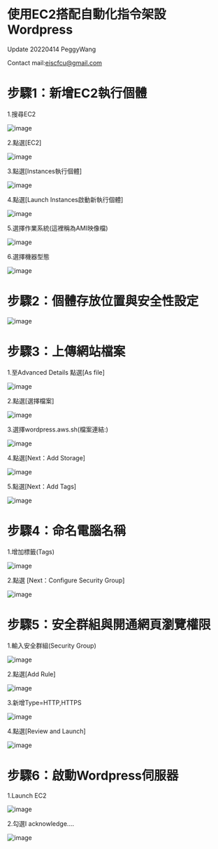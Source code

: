 # 使用EC2搭配自動化指令架設Wordpress
Update 20220414 PeggyWang

Contact mail:eiscfcu@gmail.com


# 步驟1：新增EC2執行個體
1.搜尋EC2

![image](https://user-images.githubusercontent.com/103306835/163394416-ae8cb55f-5498-4f54-bc86-9873bb2d0831.png)

2.點選[EC2]

![image](https://user-images.githubusercontent.com/103306835/163394462-976d94b2-0f0b-4c5d-a4a5-e33cdfe31584.png)

3.點選[Instances執行個體]

![image](https://user-images.githubusercontent.com/103306835/163394525-504888e6-32a2-40b2-b4a2-f9b33483a5bd.png)

4.點選[Launch Instances啟動新執行個體]

![image](https://user-images.githubusercontent.com/103306835/163394805-610e7c8b-9731-4155-afb2-a0a75b6b5837.png)

5.選擇作業系統(這裡稱為AMI映像檔)

![image](https://user-images.githubusercontent.com/103306835/163394898-f1b46df6-45ad-4c2d-8a0f-6c33438aace8.png)

6.選擇機器型態

![image](https://user-images.githubusercontent.com/103306835/163395011-a6d59598-5708-4b43-bac4-f912e86a3046.png)

# 步驟2：個體存放位置與安全性設定

![image](https://user-images.githubusercontent.com/103306835/163395489-ce0a12af-cfd7-4440-bd63-461ad24f4b1a.png)

# 步驟3：上傳網站檔案

1.至Advanced Details 點選[As  file]

![image](https://user-images.githubusercontent.com/103306835/163395634-fc48c632-8fea-4b04-9d74-f6b721e6791f.png)

2.點選[選擇檔案]

![image](https://user-images.githubusercontent.com/103306835/163395671-818f8b16-e514-458c-b277-b9eb24d255dd.png)

3.選擇wordpress.aws.sh(檔案連結:)

![image](https://user-images.githubusercontent.com/103306835/163395733-1b9e1d90-54e5-4c63-b50b-8def15d500b6.png)

4.點選[Next：Add Storage]

![image](https://user-images.githubusercontent.com/103306835/163395804-e6c5567a-a48d-4e05-aed3-65a85539fea6.png)

5.點選[Next：Add Tags]

![image](https://user-images.githubusercontent.com/103306835/163395889-9d00e6b2-570a-4565-8a7b-2e1a939c3449.png)

# 步驟4：命名電腦名稱

1.增加標籤(Tags)

![image](https://user-images.githubusercontent.com/103306835/163396152-15aaefdf-6263-4357-bed8-a4fca274c222.png)

2.點選 [Next：Configure Security Group]

![image](https://user-images.githubusercontent.com/103306835/163396240-b1a06423-6e84-4609-8b46-95e34d1713af.png)

# 步驟5：安全群組與開通網頁瀏覽權限

1.輸入安全群組(Security Group)

![image](https://user-images.githubusercontent.com/103306835/163396374-9dd8fdf0-5f19-4ab1-94ea-7ddb6f28e3de.png)

2.點選[Add Rule]

![image](https://user-images.githubusercontent.com/103306835/163396460-13b61da2-316a-4465-a00b-a53c46f901e9.png)

3.新增Type=HTTP,HTTPS

![image](https://user-images.githubusercontent.com/103306835/163396564-c2d616fc-dd0e-4697-a0d8-3d4f0673e554.png)

4.點選[Review and Launch]

![image](https://user-images.githubusercontent.com/103306835/163396633-63c07c2f-9001-4ea6-b976-9fc9d51164f9.png)

# 步驟6：啟動Wordpress伺服器

1.Launch EC2

![image](https://user-images.githubusercontent.com/103306835/163396764-455e4898-76f9-4b61-be20-f8b9647cd775.png)

2.勾選I acknowledge….

![image](https://user-images.githubusercontent.com/103306835/163396828-c3ee4b27-4c85-469e-bf89-528c1b341f40.png)








